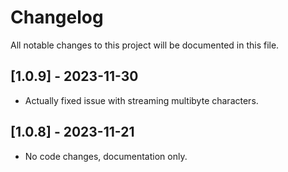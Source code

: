 # Changelog

All notable changes to this project will be documented in this file.

## [1.0.9] - 2023-11-30

- Actually fixed issue with streaming multibyte characters.

## [1.0.8] - 2023-11-21

- No code changes, documentation only.
